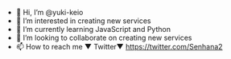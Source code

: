 - 👋 Hi, I’m @yuki-keio
- 👀 I’m interested in creating new services
- 🌱 I’m currently learning JavaScript and Python
- 💞️ I’m looking to collaborate on creating new services
- 📫 How to reach me ▼
Twitter▼
https://twitter.com/Senhana2

<!---
yuki-keio/yuki-keio is a ✨ special ✨ repository because its `README.md` (this file) appears on your GitHub profile.
You can click the Preview link to take a look at your changes.
--->
